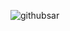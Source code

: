 ![githubsar](https://user-images.githubusercontent.com/103908450/205457804-99ed4ef2-e26a-41eb-bd4f-5162d5003884.png)
